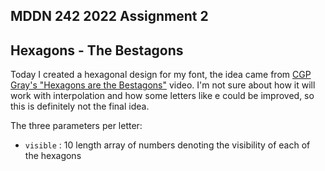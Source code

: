 ## MDDN 242 2022 Assignment 2

## Hexagons - The Bestagons
Today I created a hexagonal design for my font, the idea came from [CGP Gray's "Hexagons are the Bestagons"](https://www.youtube.com/watch?v=thOifuHs6eY) video. I'm not sure about how it will work with interpolation and how some letters like e could be improved, so this is definitely not the final idea.

The three parameters per letter:
  * `visible` : 10 length array of numbers denoting the visibility of each of the hexagons

